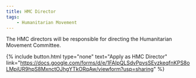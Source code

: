 ```yaml
---
title: HMC Director
tags: 
    - Humanitarian Movement
---
```


The HMC directors will be responsible for directing the Humanitarian Movement Committee.

{%
  include button.html
  type="none"
  text="Apply as HMC Director"
  link="https://docs.google.com/forms/d/e/1FAIpQLSdvPpvsSEvzkeqfnKPS8oLMpiUR9hpS8MxnctOJhgYTkORqAw/viewform?usp=sharing"
%}